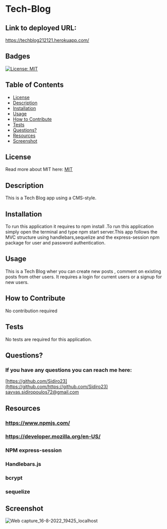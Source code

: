 # Tech-Blog




## Link to deployed URL:

https://techblog212121.herokuapp.com/


  ## Badges
  [![License: MIT](https://img.shields.io/badge/License-MIT-yellow.svg)](https://opensource.org/licenses/MIT)
  ## Table of Contents
  * [License](#license)
  * [Description](#description)
  * [Installation](#installation)
  * [Usage](#usage)
  * [How to Contribute](#how-to-contribute)
  * [Tests](#tests)
  * [Questions?](#questions)
  * [Resources](#resources)
  * [Screenshot](#screenshot)
  ## License
  Read more about MIT here:
  [MIT](https://opensource.org/licenses/MIT)
  ## Description
  This is a Tech Blog app using a CMS-style.
  ## Installation
  To run this application it requires to npm install .To run this application simply open the terminal and type npm start server.This app follows the MVC structure using handlebars,sequelize and the express-session npm package for user and password authentication.
  ## Usage
  This is a Tech Blog wher you can create new posts , comment on existing posts from other users. It requires a login for current users or a signup for new users.
  ## How to Contribute
  No contribution required
  ## Tests
  No tests are required for this application.
  ## Questions?
  ### If you have any questions you can reach me here: 
  [https://github.com/Sidiro23](https://github.com/https://github.com/Sidiro23)  
  savvas.sidiropoulos72@gmail.com
  ## Resources
  ### https://www.npmjs.com/
  ### https://developer.mozilla.org/en-US/
  ### NPM express-session
  ### Handlebars.js
  ### bcrypt
  ### sequelize
  
  ## Screenshot
  
  ![Web capture_16-8-2022_19425_localhost](https://user-images.githubusercontent.com/106550353/185005893-00e6f18b-1654-4777-90fc-4caf3e7f1810.jpeg)

  
